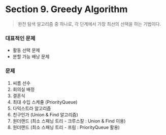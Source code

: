 # Section 9. Greedy Algorithm
> 완전 탐색 알고리즘 중 하나로, 각 단계에서 가장 최선의 선택을 하는 기법이다.

### 대표적인 문제
- 활동 선택 문제
- 분할 가능 배낭 문제

### 문제
1. 씨름 선수
2. 회의실 배정
3. 결혼식
4. 최대 수입 스케쥴 (PriorityQueue)
5. 다익스트라 알고리즘
6. 친구인가 (Union & Find 알고리즘)
7. 원더랜드 (최소 스패닝 트리 - 크루스칼 : Union & Find 이용)
8. 원더랜드 (최소 스패닝 트리 - 프림 : PriorityQueue 활용)

